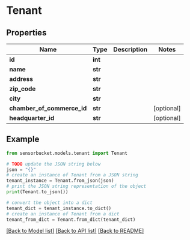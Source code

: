 # Tenant


## Properties

Name | Type | Description | Notes
------------ | ------------- | ------------- | -------------
**id** | **int** |  | 
**name** | **str** |  | 
**address** | **str** |  | 
**zip_code** | **str** |  | 
**city** | **str** |  | 
**chamber_of_commerce_id** | **str** |  | [optional] 
**headquarter_id** | **str** |  | [optional] 

## Example

```python
from sensorbucket.models.tenant import Tenant

# TODO update the JSON string below
json = "{}"
# create an instance of Tenant from a JSON string
tenant_instance = Tenant.from_json(json)
# print the JSON string representation of the object
print(Tenant.to_json())

# convert the object into a dict
tenant_dict = tenant_instance.to_dict()
# create an instance of Tenant from a dict
tenant_from_dict = Tenant.from_dict(tenant_dict)
```
[[Back to Model list]](../README.md#documentation-for-models) [[Back to API list]](../README.md#documentation-for-api-endpoints) [[Back to README]](../README.md)


